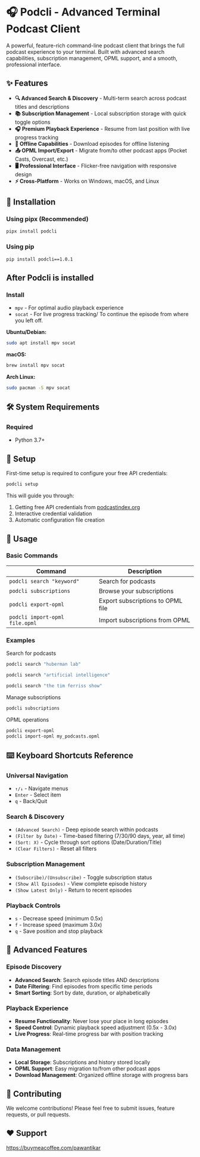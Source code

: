 # 🎧 Podcli - Advanced Terminal Podcast Client

A powerful, feature-rich command-line podcast client that brings the full podcast experience to your terminal. Built with advanced search capabilities, subscription management, OPML support, and a smooth, professional interface.

## ✨ Features

- **🔍 Advanced Search & Discovery** - Multi-term search across podcast titles and descriptions
- **📚 Subscription Management** - Local subscription storage with quick toggle options
- **🎧 Premium Playback Experience** - Resume from last position with live progress tracking
- **💾 Offline Capabilities** - Download episodes for offline listening
- **📤 OPML Import/Export** - Migrate from/to other podcast apps (Pocket Casts, Overcast, etc.)
- **🖥️ Professional Interface** - Flicker-free navigation with responsive design
- **⚡ Cross-Platform** - Works on Windows, macOS, and Linux

## 🚀 Installation

### Using pipx (Recommended)
```bash
pipx install podcli
```

### Using pip
```bash
pip install podcli==1.0.1
```

## After Podcli is installed 

### Install
- `mpv` - For optimal audio playback experience
- `socat` - For live progress tracking/ To continue the episode from where you left off.

**Ubuntu/Debian:**

```bash
sudo apt install mpv socat
```

**macOS:**

```bash
brew install mpv socat
```

**Arch Linux:**

```bash
sudo pacman -S mpv socat
```

## 🛠️ System Requirements

### Required
- Python 3.7+

## 🔧 Setup

First-time setup is required to configure your free API credentials:

```bash
podcli setup
```

This will guide you through:
1. Getting free API credentials from [podcastindex.org](https://podcastindex.org/login)
2. Interactive credential validation
3. Automatic configuration file creation

## 📖 Usage

### Basic Commands

| Command | Description |
|---------|-------------|
| `podcli search "keyword"` | Search for podcasts |
| `podcli subscriptions` | Browse your subscriptions |
| `podcli export-opml` | Export subscriptions to OPML file |
| `podcli import-opml file.opml` | Import subscriptions from OPML |

### Examples

Search for podcasts
```bash
podcli search "huberman lab"
```
```bash
podcli search "artificial intelligence"
```

```bash
podcli search "the tim ferriss show"
```

Manage subscriptions
```bash
podcli subscriptions
```

OPML operations
```bash
podcli export-opml
podcli import-opml my_podcasts.opml
```

## ⌨️ Keyboard Shortcuts Reference

### Universal Navigation
- `↑/↓` - Navigate menus
- `Enter` - Select item
- `q` - Back/Quit

### Search & Discovery
- `(Advanced Search)` - Deep episode search within podcasts
- `(Filter by Date)` - Time-based filtering (7/30/90 days, year, all time)
- `(Sort: X)` - Cycle through sort options (Date/Duration/Title)
- `(Clear Filters)` - Reset all filters

### Subscription Management
- `(Subscribe)/(Unsubscribe)` - Toggle subscription status
- `(Show All Episodes)` - View complete episode history
- `(Show Latest Only)` - Return to recent episodes

### Playback Controls
- `s` - Decrease speed (minimum 0.5x)
- `f` - Increase speed (maximum 3.0x)
- `q` - Save position and stop playback

## 🎯 Advanced Features

### Episode Discovery
- **Advanced Search**: Search episode titles AND descriptions
- **Date Filtering**: Find episodes from specific time periods
- **Smart Sorting**: Sort by date, duration, or alphabetically

### Playback Experience
- **Resume Functionality**: Never lose your place in long episodes
- **Speed Control**: Dynamic playback speed adjustment (0.5x - 3.0x)
- **Live Progress**: Real-time progress bar with position tracking

### Data Management
- **Local Storage**: Subscriptions and history stored locally
- **OPML Support**: Easy migration to/from other podcast apps
- **Download Management**: Organized offline storage with progress bars

## 🤝 Contributing

We welcome contributions! Please feel free to submit issues, feature requests, or pull requests.

## ❤️ Support 
https://buymeacoffee.com/pawantikar

